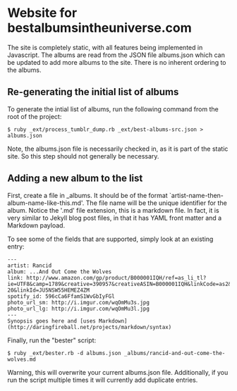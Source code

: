 # Website for bestalbumsintheuniverse.com

The site is completely static, with all features being implemented in 
Javascript. The albums are read from the JSON file albums.json which can be
updated to add more albums to the site. There is no inherent ordering to the
albums.

## Re-generating the initial list of albums

To generate the intial list of albums, run the following command from the root
of the project:

`$ ruby _ext/process_tumblr_dump.rb _ext/best-albums-src.json > albums.json`

Note, the albums.json file is necessarily checked in, as it is part of the static site. So this step should not generally be necessary.

## Adding a new album to the list

First, create a file in _albums. It should be of the format `artist-name-then-album-name-like-this.md'. The file name will be the unique identifier for the album. Notice the '.md' file extension, this is a markdown file. In fact, it is very similar to Jekyll blog post files, in that it has YAML front matter and a Markdown payload.

To see some of the fields that are supported, simply look at an existing entry:

```
---
artist: Rancid
album: ...And Out Come the Wolves
link: http://www.amazon.com/gp/product/B000001IQH/ref=as_li_tl?ie=UTF8&camp=1789&creative=390957&creativeASIN=B000001IQH&linkCode=as2&tag=besalbintheun-20&linkId=JU5NSW55HEMEZ4ZM
spotify_id: 596cCa6FfamS1WvGbIyFGl
photo_url_sm: http://i.imgur.com/wqOmMu3s.jpg
photo_url_lg: http://i.imgur.com/wqOmMu3l.jpg
---
Synopsis goes here and [uses Markdown](http://daringfireball.net/projects/markdown/syntax)
```

Finally, run the "bester" script:

`$ ruby _ext/bester.rb -d albums.json _albums/rancid-and-out-come-the-wolves.md`

Warning, this will overwrite your current albums.json file. Additionally, if you run the script multiple times it will currently add duplicate entries.